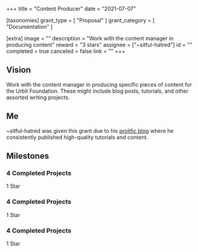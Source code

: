 +++
title = "Content Producer"
date = "2021-07-07"

[taxonomies]
grant_type = [ "Proposal" ]
grant_category = [ "Documentation" ]

[extra]
image = ""
description = "Work with the content manager in producing content"
reward = "3 stars"
assignee = ["~sitful-hatred"]
id = ""
completed = true
canceled = false
link = ""
+++

## Vision

Work with the content manager in producing specific pieces of content for the Urbit Foundation. These might include blog posts, tutorials, and other assorted writing projects.

## Me

~sitful-hatred was given this grant due to his [prolific blog](https://subject.network/posts/) where he consistently published high-quality tutorials and content.

## Milestones

### 4 Completed Projects

1 Star

### 4 Completed Projects

1 Star

### 4 Completed Projects

1 Star

